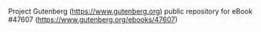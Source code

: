 Project Gutenberg (https://www.gutenberg.org) public repository for eBook #47607 (https://www.gutenberg.org/ebooks/47607)
